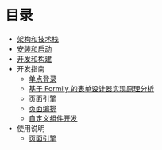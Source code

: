 # 目录

- [架构和技术栈](01-architecture.md)
- [安装和启动](02-bootstrap.md)
- [开发和构建](03-build_instructions.md)
- 开发指南
  - [单点登录](development-guide/01-sso-login.md)
  - [基于 Formily 的表单设计器实现原理分析](development-guide/02-design-of-form-engin.md)
  - 页面引擎
  - [页面编排](development-guide/04-view-orchestration.md)
  - [自定义组件开发](05-user-defined-components-development.md)
- 使用说明
  - [页面引擎](user-guide/01-artery-engine.md)
